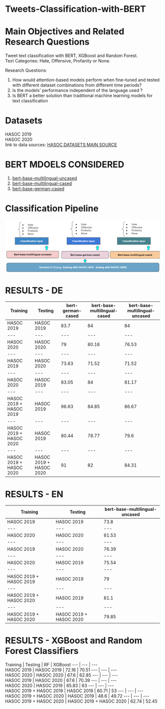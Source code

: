 # Tweets-Classification-with-BERT
# Main Objectives and Related Research Questions  
Tweet text classification with BERT, XGBoost and Random Forest.  
Text Categories: Hate, Offensive, Profanity or None. 

Research Questions:  
1. How would attention-based models perform when fine-tuned and tested with different dataset combinations from different time periods?  
2. Is the models' performance independent of the language used ?  
3. Is BERT a better solution than traditional machine learning models for text classification 
 
 

# Datasets  
HASOC 2019  
HASOC 2020    
link to data sources: [HASOC DATASETS MAIN SOURCE](https://hasocfire.github.io/hasoc/2020/dataset.html)

# BERT MDOELS CONSIDERED  
1. [bert-base-multilingual-uncased](https://huggingface.co/bert-base-multilingual-uncased)
2. [bert-base-multilingual-cased](https://huggingface.co/bert-base-multilingual-cased)
3. [bert-base-german-cased](https://huggingface.co/bert-base-german-cased)

# Classification Pipeline  
![Classification Pipeline](methods.PNG)

# RESULTS - DE  

Training | Testing | bert-german-cased | bert-base-multilingual-cased | bert-base-multilingual-uncased |
--- | --- | --- | --- |--- 
HASOC 2019 | HASOC 2019 | 83.7 | 84 | 84 
--- | --- | --- | --- |--- 
HASOC 2020 | HASOC 2020 | 79 | 80.16 | 76.53 
--- | --- | --- | --- |--- 
HASOC 2019 | HASOC 2020 | 73.63 | 71.52 | 71.52 
--- | --- | --- | --- |--- 
HASOC 2020 | HASOC 2019 | 83.05 | 84 | 81.17 
--- | --- | --- | --- |--- 
HASOC 2019 + HASOC 2019 | HASOC 2019 | 96.63 | 84.85 | 86.67 
--- | --- | --- | --- |--- 
HASOC 2019 + HASOC 2020 | HASOC 2019 | 80.44 | 78.77 | 79.6 
--- | --- | --- | --- |--- 
HASOC 2019 + HASOC 2020 | HASOC 2019 + HASOC 2020 | 91 | 82 | 84.31 

# RESULTS - EN  

Training | Testing | bert-base-multilingual-uncased 
--- | --- | ---  
HASOC 2019 | HASOC 2019 | 73.8 
--- | --- | ---  
HASOC 2020 | HASOC 2020 | 81.53
--- | --- | ---  
HASOC 2019 | HASOC 2020 |   76.39
--- | --- | ---  
HASOC 2020 | HASOC 2019 | 75.54
--- | --- | ---  
HASOC 2019 + HASOC 2019 | HASOC 2019 | 79
--- | --- | ---  
HASOC 2019 + HASOC 2020 | HASOC 2019 | 81.1
--- | --- |  ---  
HASOC 2019 + HASOC 2020 | HASOC 2019 + HASOC 2020 |  79.85

# RESULTS - XGBoost and Random Forest Classifiers  

Training | Testing | RF | XGBoost
--- | --- | ---  
HASOC 2019 | HASOC 2019 | 72.16 | 70.51
--- | --- | ---  
HASOC 2020 | HASOC 2020 | 67.6  |  62.85
--- | --- | ---  
HASOC 2019 | HASOC 2020 |   67.6 |  70.39
--- | --- | ---  
HASOC 2020 | HASOC 2019 | 65.83  |  63
--- | --- | ---  
HASOC 2019 + HASOC 2019 | HASOC 2019 | 60.71  | 53
--- | --- | ---  
HASOC 2019 + HASOC 2020 | HASOC 2019 | 48.6  |  49.72
--- | --- |  ---  
HASOC 2019 + HASOC 2020 | HASOC 2019 + HASOC 2020 |  62.74  | 52.45
